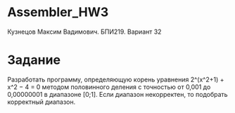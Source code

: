 # Assembler_HW3

Кузнецов Максим Вадимович. БПИ219. Вариант 32

# Задание
Разработать программу, определяющую корень уравнения 2^(x^2+1) + x^2 − 4 = 0 методом половинного деления с точностью от 0,001 до 0,00000001 в диапазоне [0;1]. Если диапазон некорректен, то подобрать корректный диапазон.

